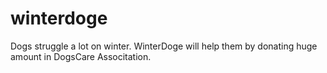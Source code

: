 # winterdoge
Dogs struggle a lot on winter. WinterDoge will help them by donating huge amount in DogsCare Associtation.
